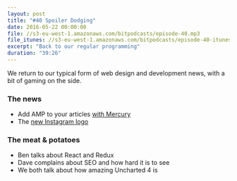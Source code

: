 ```yaml
---
layout: post
title: "#40 Spoiler Dodging"
date: 2016-05-22 00:00:00
file: //s3-eu-west-1.amazonaws.com/bitpodcasts/episode-40.mp3
file_itunes: //s3-eu-west-1.amazonaws.com/bitpodcasts/episode-40-itunes.m4a
excerpt: "Back to our regular programming"
duration: "39:26"
---
```


We return to our typical form of web design and development news, with a bit of gaming on the side.

### The news

- Add AMP to your articles [with Mercury](http://mercury.postlight.com)
- The [new Instagram logo](http://blog.instagram.com/post/144198429587/160511-a-new-look)

### The meat & potatoes

- Ben talks about React and Redux
- Dave complains about SEO and how hard it is to see
- We both talk about how amazing Uncharted 4 is
